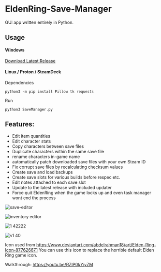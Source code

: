 # EldenRing-Save-Manager
GUI app written entirely in Python.

## Usage
#### Windows
[Download Latest Release](https://github.com/Ariescyn/EldenRing-Save-Manager/releases/latest)

#### Linux / Proton / SteamDeck

Dependencies
```
python3 -m pip install Pillow tk requests
```
Run
```
python3 SaveManager.py
```

## Features:
- Edit item quantities
- Edit character stats
- Copy characters between save files
- Duplicate characters within the same save file
- rename characters in-game name
- automatically patch downloaded save files with your own Steam ID
- Fix corrupt save files by recalculating checksum values
- Create save and load backups 
- Create save slots for various builds before respec etc. 
- Edit notes attached to each save slot
- Update to the latest release with included updater
- Force quit EldenRing when the game locks up and even task manager wont end the process


![save-editor](https://user-images.githubusercontent.com/68882322/163687699-334cf9d6-f956-4509-bebc-e549fe39fd3e.jpg)

![inventory editor](https://user-images.githubusercontent.com/68882322/164989037-1cc1256d-b833-478f-a7eb-84d4974d23f8.jpg)

![1 42222](https://user-images.githubusercontent.com/68882322/162021779-dfa54a2d-eebf-49c2-823f-87a73751dbdf.jpg)

![v1 40](https://user-images.githubusercontent.com/68882322/161843003-dfefa2fb-ca14-4401-970a-2875bb74c943.jpg)



Icon used from https://www.deviantart.com/abdelrahman18/art/Elden-Ring-Icon-877626671
You can use this icon to replace the horrible default Elden Ring game icon.



Walkthrough: https://youtu.be/RZIP0kYjvZM

